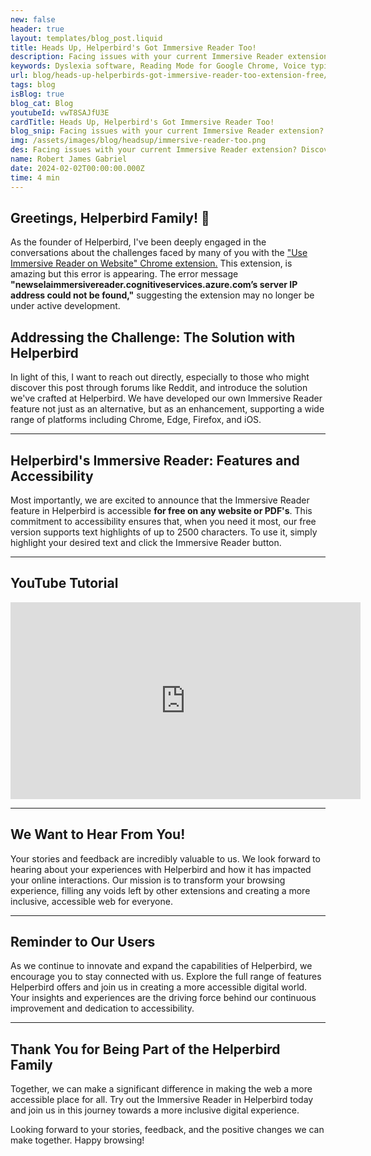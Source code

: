 ```yaml
---
new: false
header: true
layout: templates/blog_post.liquid
title: Heads Up, Helperbird's Got Immersive Reader Too!
description: Facing issues with your current Immersive Reader extension? Discover Helperbird, a robust, free alternative that works seamlessly across Chrome, Edge, Firefox, and iOS. Don’t let broken extensions slow you down—upgrade your reading experience with Helperbird today.
keywords: Dyslexia software, Reading Mode for Google Chrome, Voice typing for Chrome, Text to speech for Chrome, text reader, Immersive Reader, dyslexia fonts, accessibility software, dyslexia software, Helperbird for Edge, Helperbird for Firefox, Helperbird for Chrome, Opendyslexic for Chrome, OpenDyslexic
url: blog/heads-up-helperbirds-got-immersive-reader-too-extension-free/
tags: blog
isBlog: true
blog_cat: Blog
youtubeId: vwT8SAJfU3E
cardTitle: Heads Up, Helperbird's Got Immersive Reader Too!
blog_snip: Facing issues with your current Immersive Reader extension? Discover Helperbird, a robust, free alternative that works seamlessly across Chrome, Edge, Firefox, and iOS. Don’t let broken extensions slow you down—upgrade your reading experience with Helperbird today.
img: /assets/images/blog/headsup/immersive-reader-too.png
des: Facing issues with your current Immersive Reader extension? Discover Helperbird, a robust, free alternative that works seamlessly across Chrome, Edge, Firefox, and iOS. Don’t let broken extensions slow you down—upgrade your reading experience with Helperbird today.
name: Robert James Gabriel
date: 2024-02-02T00:00:00.000Z
time: 4 min
---
```



## Greetings, Helperbird Family! 👋

As the founder of Helperbird, I've been deeply engaged in the conversations about the challenges faced by many of you with the ["Use Immersive Reader on Website" Chrome extension.](https://chromewebstore.google.com/detail/use-immersive-reader-on-w/fmidkjgknpkbmninbmklhcgaalfalbdh) This extension, is amazing but this error is appearing. The error message **"newselaimmersivereader.cognitiveservices.azure.com’s server IP address could not be found,"** suggesting the extension may no longer be under active development.

## Addressing the Challenge: The Solution with Helperbird

In light of this, I want to reach out directly, especially to those who might discover this post through forums like Reddit, and introduce the solution we've crafted at Helperbird. We have developed our own Immersive Reader feature not just as an alternative, but as an enhancement, supporting a wide range of platforms including Chrome, Edge, Firefox, and iOS.

---

## Helperbird's Immersive Reader: Features and Accessibility

Most importantly, we are excited to announce that the Immersive Reader feature in Helperbird is accessible **for free on any website or PDF's**. This commitment to accessibility ensures that, when you need it most, our free version supports text highlights of up to 2500 characters. To use it, simply highlight your desired text and click the Immersive Reader button.

---

## YouTube Tutorial

<iframe width="560" height="315" class="aspect-square rounded-2xl  mb-8 mt-8" src="https://www.youtube-nocookie.com/embed/pFF3t3i-7Ik?si=6BtkhydcpJ8UFQ_l" title="YouTube video player" frameborder="0" allow="accelerometer; autoplay; clipboard-write; encrypted-media; gyroscope; picture-in-picture; web-share" allowfullscreen></iframe>

---

## We Want to Hear From You!

Your stories and feedback are incredibly valuable to us. We look forward to hearing about your experiences with Helperbird and how it has impacted your online interactions. Our mission is to transform your browsing experience, filling any voids left by other extensions and creating a more inclusive, accessible web for everyone.

---

## Reminder to Our Users

As we continue to innovate and expand the capabilities of Helperbird, we encourage you to stay connected with us. Explore the full range of features Helperbird offers and join us in creating a more accessible digital world. Your insights and experiences are the driving force behind our continuous improvement and dedication to accessibility.

---

## Thank You for Being Part of the Helperbird Family

Together, we can make a significant difference in making the web a more accessible place for all. Try out the Immersive Reader in Helperbird today and join us in this journey towards a more inclusive digital experience.

Looking forward to your stories, feedback, and the positive changes we can make together. Happy browsing!

